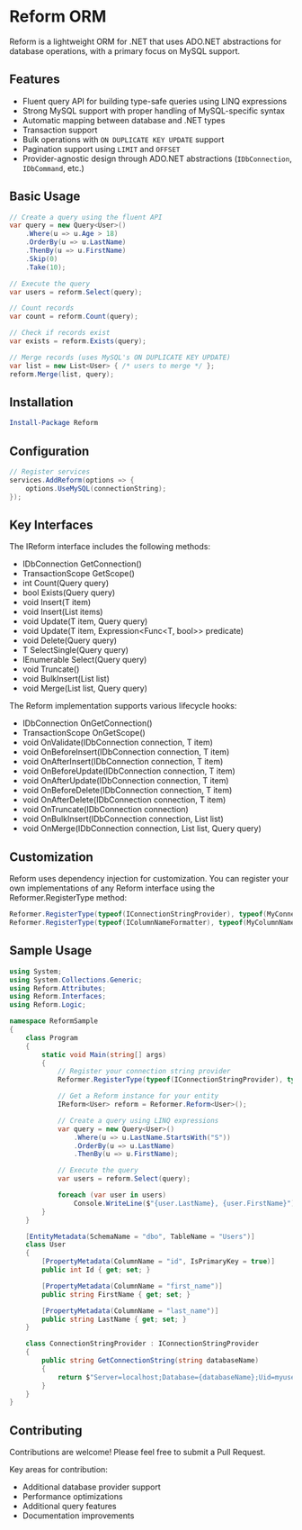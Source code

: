 # Reform ORM

Reform is a lightweight ORM for .NET that uses ADO.NET abstractions for database operations, with a primary focus on MySQL support.

## Features

- Fluent query API for building type-safe queries using LINQ expressions
- Strong MySQL support with proper handling of MySQL-specific syntax
- Automatic mapping between database and .NET types
- Transaction support
- Bulk operations with `ON DUPLICATE KEY UPDATE` support
- Pagination support using `LIMIT` and `OFFSET`
- Provider-agnostic design through ADO.NET abstractions (`IDbConnection`, `IDbCommand`, etc.)

## Basic Usage

```csharp
// Create a query using the fluent API
var query = new Query<User>()
    .Where(u => u.Age > 18)
    .OrderBy(u => u.LastName)
    .ThenBy(u => u.FirstName)
    .Skip(0)
    .Take(10);

// Execute the query
var users = reform.Select(query);

// Count records
var count = reform.Count(query);

// Check if records exist
var exists = reform.Exists(query);

// Merge records (uses MySQL's ON DUPLICATE KEY UPDATE)
var list = new List<User> { /* users to merge */ };
reform.Merge(list, query);
```

## Installation

```powershell
Install-Package Reform
```

## Configuration

```csharp
// Register services
services.AddReform(options => {
    options.UseMySQL(connectionString);
});
```

## Key Interfaces

The IReform<T> interface includes the following methods:

- IDbConnection GetConnection()
- TransactionScope GetScope()
- int Count(Query<T> query)
- bool Exists(Query<T> query)
- void Insert(T item)
- void Insert(List<T> items)
- void Update(T item, Query<T> query)
- void Update(T item, Expression<Func<T, bool>> predicate)
- void Delete(Query<T> query)
- T SelectSingle(Query<T> query)
- IEnumerable<T> Select(Query<T> query)
- void Truncate()
- void BulkInsert(List<T> list)
- void Merge(List<T> list, Query<T> query)

The Reform<T> implementation supports various lifecycle hooks:

- IDbConnection OnGetConnection()
- TransactionScope OnGetScope()
- void OnValidate(IDbConnection connection, T item)
- void OnBeforeInsert(IDbConnection connection, T item)
- void OnAfterInsert(IDbConnection connection, T item)
- void OnBeforeUpdate(IDbConnection connection, T item)
- void OnAfterUpdate(IDbConnection connection, T item)
- void OnBeforeDelete(IDbConnection connection, T item)
- void OnAfterDelete(IDbConnection connection, T item)
- void OnTruncate(IDbConnection connection)
- void OnBulkInsert(IDbConnection connection, List<T> list)
- void OnMerge(IDbConnection connection, List<T> list, Query<T> query)

## Customization

Reform uses dependency injection for customization. You can register your own implementations of any Reform interface using the Reformer.RegisterType method:

```csharp
Reformer.RegisterType(typeof(IConnectionStringProvider), typeof(MyConnectionStringProvider));
Reformer.RegisterType(typeof(IColumnNameFormatter), typeof(MyColumnNameFormatter));
```

## Sample Usage

```csharp
using System;
using System.Collections.Generic;
using Reform.Attributes;
using Reform.Interfaces;
using Reform.Logic;

namespace ReformSample
{
    class Program
    {
        static void Main(string[] args)
        {
            // Register your connection string provider
            Reformer.RegisterType(typeof(IConnectionStringProvider), typeof(ConnectionStringProvider));

            // Get a Reform instance for your entity
            IReform<User> reform = Reformer.Reform<User>();

            // Create a query using LINQ expressions
            var query = new Query<User>()
                .Where(u => u.LastName.StartsWith("S"))
                .OrderBy(u => u.LastName)
                .ThenBy(u => u.FirstName);

            // Execute the query
            var users = reform.Select(query);

            foreach (var user in users)
                Console.WriteLine($"{user.LastName}, {user.FirstName}");
        }
    }

    [EntityMetadata(SchemaName = "dbo", TableName = "Users")]
    class User
    {
        [PropertyMetadata(ColumnName = "id", IsPrimaryKey = true)]
        public int Id { get; set; }

        [PropertyMetadata(ColumnName = "first_name")]
        public string FirstName { get; set; }

        [PropertyMetadata(ColumnName = "last_name")]
        public string LastName { get; set; }
    }

    class ConnectionStringProvider : IConnectionStringProvider
    {
        public string GetConnectionString(string databaseName)
        {
            return $"Server=localhost;Database={databaseName};Uid=myuser;Pwd=mypassword;";
        }
    }
}
```

## Contributing

Contributions are welcome! Please feel free to submit a Pull Request.

Key areas for contribution:
- Additional database provider support
- Performance optimizations
- Additional query features
- Documentation improvements 